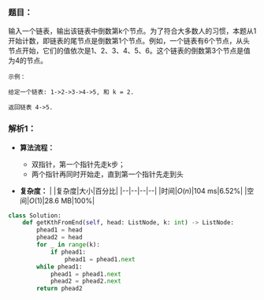 ### 题目：
输入一个链表，输出该链表中倒数第k个节点。为了符合大多数人的习惯，本题从1开始计数，即链表的尾节点是倒数第1个节点。例如，一个链表有6个节点，从头节点开始，它们的值依次是1、2、3、4、5、6。这个链表的倒数第3个节点是值为4的节点。
 
```
示例：

给定一个链表: 1->2->3->4->5, 和 k = 2.

返回链表 4->5.
```

### 解析1：
* **算法流程：**
  * 双指针，第一个指针先走k步；
  * 两个指针再同时开始走，直到第一个指针先走到头

* **复杂度：**
|  |复杂度|大小|百分比|
|--|--|--|--|
|时间|$O(n)$|104 ms|6.52%|
|空间|$O(1)$|28.6 MB|100%|

```python
class Solution:
    def getKthFromEnd(self, head: ListNode, k: int) -> ListNode:
        phead1 = head
        phead2 = head
        for _ in range(k):
            if phead1:
                phead1 = phead1.next
        while phead1:
            phead1 = phead1.next
            phead2 = phead2.next
        return phead2
```